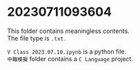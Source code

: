 # 20230711093604
This folder contains meaningless contents.<br/>
The file type is ``.txt``.

``V Class 2023.07.10.ipynb`` is a python file.<br/>
``中職模擬`` folder contains a ``C Language`` project.